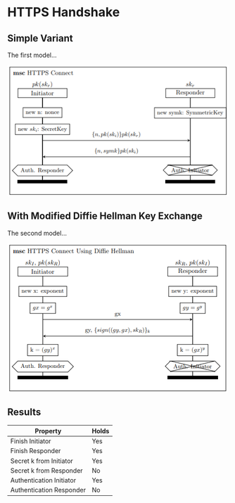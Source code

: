 
# HTTPS Handshake

## Simple Variant

The first model...

![MSC of ...](/msc/msc_https.png)

## With Modified Diffie Hellman Key Exchange

The second model...

![MSC of ...](/msc/msc_https_dh.png)

## Results

| Property  | Holds |
| ------------- | ------------- |
| Finish Initiator | Yes  |
| Finish Responder | Yes  |
| Secret k from Initiator | Yes  |
| Secret k from Responder | No  |
| Authentication Initiator  | Yes  |
| Authentication Responder  | No  |
